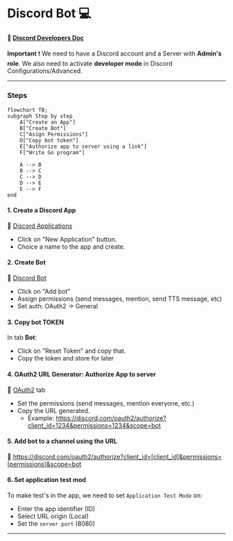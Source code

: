 # Discord Bot :computer:

#### :link: [Discord Developers Doc](https://discord.com/developers/docs/intro)

**Important** :exclamation:
We need to have a Discord account and a Server with **Admin's role**. We also need to activate **developer mode** in Discord Configurations/Advanced.

---

### Steps
```mermaid
flowchart TB;
subgraph Step by step
    A["Create an App"]
    B["Create Bot"]
    C["Asign Permissions"]
    D["Copy bot token"]
    E["Authorize app to server using a link"]
    F["Write Go program"]

    A --> B
    B --> C
    C --> D
    D --> E
    E --> F
end
```

#### 1. Create a Discord App 
:link: [Discord Applications](https://discord.com/developers/applications)
- Click on "New Application" button.
- Choice a name to the app and create.

#### 2. Create Bot
:link: [Discord Bot](https://discord.com/developers/applications/bot)

- Click on "Add bot"
- Assign permissions (send messages, mention, send TTS message, etc)
- Set auth: OAuth2 &rarr; General

#### 3. Copy bot TOKEN
In tab **Bot**:
- Click on "Reset Token" and copy that.
- Copy the token and store for later


#### 4. OAuth2 URL Generator: Authorize App to server
:link: [OAuth2](https://discord.com/developers/applications/oauth2) tab

- Set the permissions (send messages, mention everyone, etc.)
- Copy the URL generated. 
  - Example: https://discord.com/oauth2/authorize?client_id=1234&permissions=1234&scope=bot

#### 5. Add bot to a channel using the URL

:link: https://discord.com/oauth2/authorize?client_id=[client_id]&permissions=[permissions]&scope=bot


#### 6. Set application test mod 
To make test's in the app, we need to set `Application Test Mode` on:
- Enter the app identifier (ID)
- Select URL origin (Local)
- Set the `server port` (8080)

---
